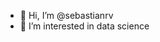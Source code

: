 - 👋 Hi, I’m @sebastianrv
- 👀 I’m interested in data science

<!---
sebastianrv/sebastianrv is a ✨ special ✨ repository because its `README.md` (this file) appears on your GitHub profile.
You can click the Preview link to take a look at your changes.
--->
